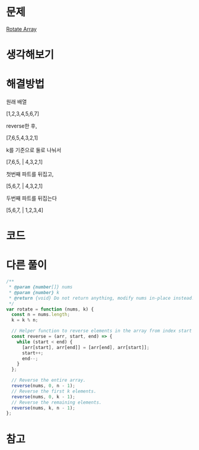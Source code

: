 # 문제

[Rotate Array](https://leetcode.com/problems/rotate-array/)

# 생각해보기

# 해결방법

원래 배열

[1,2,3,4,5,6,7]

reverse한 후,

[7,6,5,4,3,2,1]

k를 기준으로 둘로 나눠서

[7,6,5, | 4,3,2,1]

첫번째 파트를 뒤집고,

[5,6,7, | 4,3,2,1]

두번째 파트를 뒤집는다

[5,6,7, | 1,2,3,4]

# 코드

# 다른 풀이

```js
/**
 * @param {number[]} nums
 * @param {number} k
 * @return {void} Do not return anything, modify nums in-place instead.
 */
var rotate = function (nums, k) {
  const n = nums.length;
  k = k % n;

  // Helper function to reverse elements in the array from index start to end.
  const reverse = (arr, start, end) => {
    while (start < end) {
      [arr[start], arr[end]] = [arr[end], arr[start]];
      start++;
      end--;
    }
  };

  // Reverse the entire array.
  reverse(nums, 0, n - 1);
  // Reverse the first k elements.
  reverse(nums, 0, k - 1);
  // Reverse the remaining elements.
  reverse(nums, k, n - 1);
};
```

# 참고
